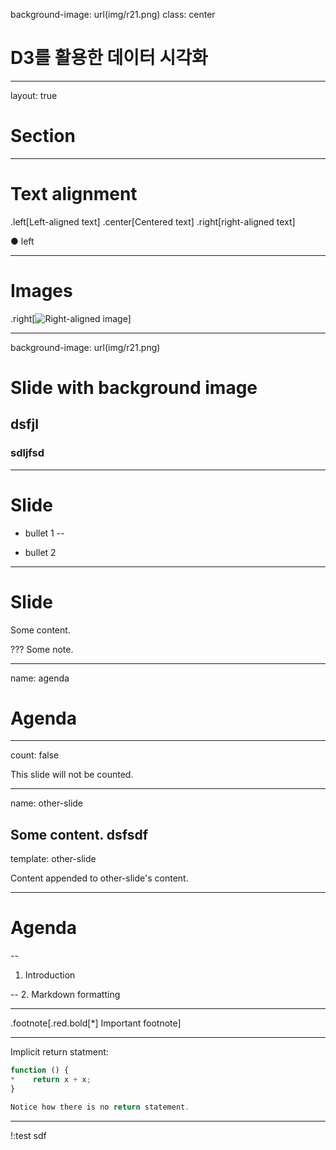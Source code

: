 
background-image: url(img/r21.png)
class: center

# D3를 활용한 데이터 시각화

<div id="main"></div>



---

layout: true

# Section
---


# Text alignment

.left[Left-aligned text]
.center[Centered text]
.right[right-aligned text]

● left

---

# Images

.right[![Right-aligned image](img/r21.png)]


---

background-image: url(img/r21.png)
# Slide with background image
## dsfjl
### sdljfsd


---

# Slide

- bullet 1
--

- bullet 2


---

# Slide

Some content.

???
Some note.

---
name: agenda

# Agenda

---
count: false

This slide will not be counted.

---
name: other-slide

Some content.
dsfsdf
---
template: other-slide

Content appended to other-slide's content.

---
# Agenda

--
1. Introduction

--
2. Markdown formatting

---



.footnote[.red.bold[*] Important footnote]

---

Implicit return statment:

```javascript
function () {
*    return x + x;
}

Notice how there is no return statement.
```


---

!:test sdf